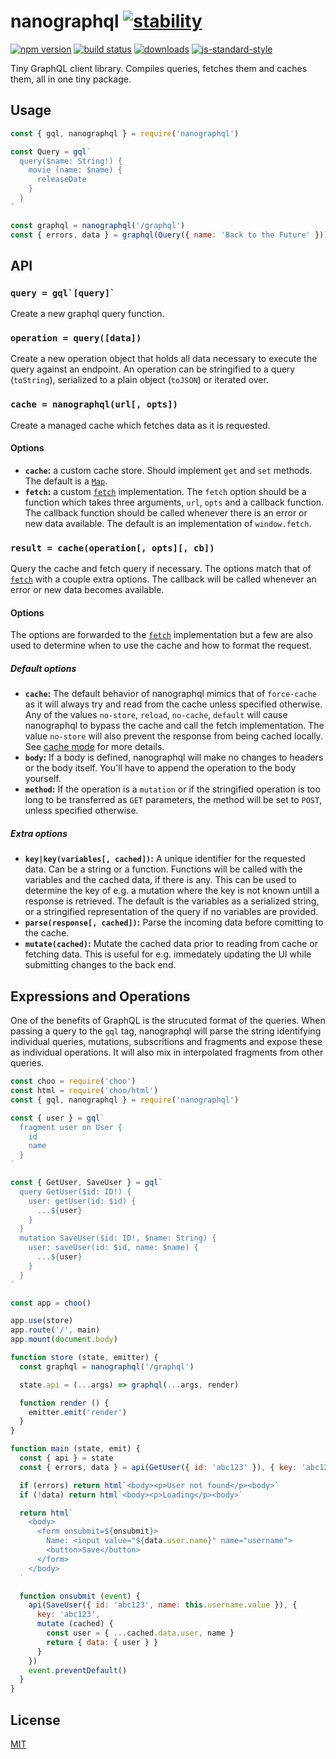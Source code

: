 # nanographql [![stability][0]][1]
[![npm version][2]][3] [![build status][4]][5]
[![downloads][8]][9] [![js-standard-style][10]][11]

Tiny GraphQL client library. Compiles queries, fetches them and caches them, all
in one tiny package.

## Usage
```js
const { gql, nanographql } = require('nanographql')

const Query = gql`
  query($name: String!) {
    movie (name: $name) {
      releaseDate
    }
  }
`

const graphql = nanographql('/graphql')
const { errors, data } = graphql(Query({ name: 'Back to the Future' }))

```

## API
### ``query = gql`[query]` ``
Create a new graphql query function.

### `operation = query([data])`
Create a new operation object that holds all data necessary to execute the query
against an endpoint. An operation can be stringified to a query (`toString`),
serialized to a plain object (`toJSON`) or iterated over.

### `cache = nanographql(url[, opts])`
Create a managed cache which fetches data as it is requested.

#### Options
- **`cache`:** a custom cache store. Should implement `get` and `set` methods.
  The default is a [`Map`][15].
- **`fetch`:** a custom [`fetch`][12] implementation. The `fetch` option should
  be a function which takes three arguments, `url`, `opts` and a callback
  function. The callback function should be called whenever there is an error or
  new data available. The default is an implementation of `window.fetch`.

### `result = cache(operation[, opts][, cb])`
Query the cache and fetch query if necessary. The options match that of
[`fetch`][13] with a couple extra options. The callback will be called whenever
an error or new data becomes available.

#### Options
The options are forwarded to the [`fetch`][12] implementation but a few are
also used to determine when to use the cache and how to format the request.

##### Default options
- **`cache`:** The default behavior of nanographql mimics that of `force-cache`
  as it will always try and read from the cache unless specified otherwise. Any
  of the values `no-store`, `reload`, `no-cache`, `default` will cause
  nanographql to bypass the cache and call the fetch implementation. The value
  `no-store` will also prevent the response from being cached locally. See
  [cache mode][14] for more details.
- **`body`:** If a body is defined, nanographql will make no changes to headers
  or the body itself. You'll have to append the operation to the body yourself.
- **`method`:** If the operation is a `mutation` or if the stringified
  operation is too long to be transferred as `GET` parameters, the method will
  be set to `POST`, unless specified otherwise.

##### Extra options
- **`key|key(variables[, cached])`:** A unique identifier for the requested
  data. Can be a string or a function. Functions will be called with the
  variables and the cached data, if there is any. This can be used to determine
  the key of e.g. a mutation where the key is not known untill a response is
  retrieved. The default is the variables as a serialized string, or a
  stringified representation of the query if no variables are provided.
- **`parse(response[, cached])`:** Parse the incoming data before comitting to
  the cache.
- **`mutate(cached)`:** Mutate the cached data prior to reading from cache or
  fetching data. This is useful for e.g. immedately updating the UI while
  submitting changes to the back end.

## Expressions and Operations
One of the benefits of GraphQL is the strucuted format of the queries. When
passing a query to the `gql` tag, nanographql will parse the string identifying
individual queries, mutations, subscritions and fragments and expose these as
individual operations. It will also mix in interpolated fragments from other
queries.

```js
const choo = require('choo')
const html = require('choo/html')
const { gql, nanographql } = require('nanographql')

const { user } = gql`
  fragment user on User {
    id
    name
  }
`

const { GetUser, SaveUser } = gql`
  query GetUser($id: ID!) {
    user: getUser(id: $id) {
      ...${user}
    }
  }
  mutation SaveUser($id: ID!, $name: String) {
    user: saveUser(id: $id, name: $name) {
      ...${user}
    }
  }
`

const app = choo()

app.use(store)
app.route('/', main)
app.mount(document.body)

function store (state, emitter) {
  const graphql = nanographql('/graphql')

  state.api = (...args) => graphql(...args, render)

  function render () {
    emitter.emit('render')
  }
}

function main (state, emit) {
  const { api } = state
  const { errors, data } = api(GetUser({ id: 'abc123' }), { key: 'abc123' })

  if (errors) return html`<body><p>User not found</p><body>`
  if (!data) return html`<body><p>Loading</p><body>`

  return html`
    <body>
      <form onsubmit=${onsubmit}>
        Name: <input value="${data.user.name}" name="username">
        <button>Save</button>
      </form>
    </body>
  `

  function onsubmit (event) {
    api(SaveUser({ id: 'abc123', name: this.username.value }), {
      key: 'abc123',
      mutate (cached) {
        const user = { ...cached.data.user, name }
        return { data: { user } }
      }
    })
    event.preventDefault()
  }
}
```


## License
[MIT](https://tldrlegal.com/license/mit-license)

[0]: https://img.shields.io/badge/stability-stable-brightgreen.svg?style=flat-square
[1]: https://nodejs.org/api/documentation.html#documentation_stability_index
[2]: https://img.shields.io/npm/v/nanographql.svg?style=flat-square
[3]: https://npmjs.org/package/nanographql
[4]: https://img.shields.io/travis/yoshuawuyts/nanographql/master.svg?style=flat-square
[5]: https://travis-ci.org/yoshuawuyts/nanographql
[6]: https://img.shields.io/codecov/c/github/yoshuawuyts/nanographql/master.svg?style=flat-square
[7]: https://codecov.io/github/yoshuawuyts/nanographql
[8]: http://img.shields.io/npm/dm/nanographql.svg?style=flat-square
[9]: https://npmjs.org/package/nanographql
[10]: https://img.shields.io/badge/code%20style-standard-brightgreen.svg?style=flat-square
[11]: https://github.com/feross/standard
[12]: https://developer.mozilla.org/en-US/docs/Web/API/WindowOrWorkerGlobalScope/fetch
[13]: https://developer.mozilla.org/en-US/docs/Web/API/WindowOrWorkerGlobalScope/fetch#Parameters
[14]: https://developer.mozilla.org/en-US/docs/Web/API/Request/cache
[15]: https://developer.mozilla.org/en-US/docs/Web/JavaScript/Reference/Global_Objects/Map
